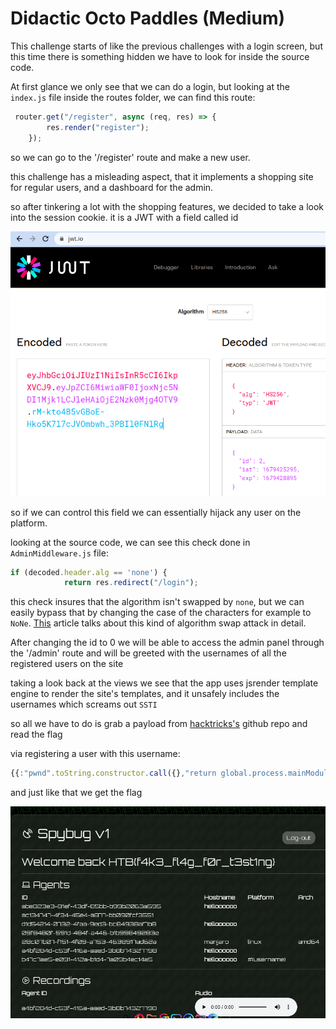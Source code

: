 # Didactic Octo Paddles (Medium)

This challenge starts of like the previous challenges with a login screen, but this time there is something hidden we have to look for inside the source code.

At first glance we only see that we can do a login, but looking at the `index.js` file inside the routes folder, we can find this route:

```js
 router.get("/register", async (req, res) => {
        res.render("register");
    });
```

so we can go to the '/register' route and make a new user. 

this challenge has a misleading aspect, that it implements a shopping site for regular users, and a dashboard for the admin.

so after tinkering a lot with the shopping features, we decided to take a look into the session cookie. it is a JWT with a field called id

![JWT](./images/didactic_jwt.png)

so if we can control this field we can essentially hijack any user on the platform.

looking at the source code, we can see this check done in `AdminMiddleware.js` file:

```js
if (decoded.header.alg == 'none') {
            return res.redirect("/login");
```

this check insures that the algorithm isn't swapped by `none`, but we can easily bypass that by changing the case of the characters for example to `NoNe`. [This](https://infosecwriteups.com/attacks-on-json-web-token-jwt-278a49a1ad2e) article talks about this kind of algorithm swap attack in detail.

After changing the id to 0 we will be able to access the admin panel through the '/admin' route and will be greeted with the usernames of all the registered users on the site

taking a look back at the views we see that the app uses jsrender template engine to render the site's templates, and it unsafely includes the usernames which screams out `SSTI`

so all we have to do is grab a payload from [hacktricks's](https://github.com/carlospolop/hacktricks/blob/master/pentesting-web/ssti-server-side-template-injection/README.md) github repo and read the flag 

via registering a user with this username:

```js
{{:"pwnd".toString.constructor.call({},"return global.process.mainModule.constructor._load('child_process').execSync('cat /flag.txt').toString()")()}}
```

and just like that we get the flag

![sol](./images/admin_panel.png)
